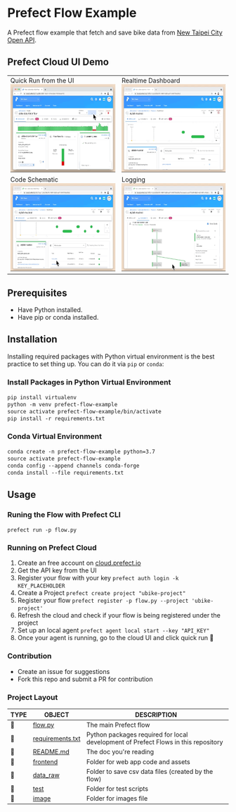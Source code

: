 # Prefect Flow Example 
A Prefect flow example that fetch and save bike data from [New Taipei City Open API](https://data.ntpc.gov.tw/datasets/71CD1490-A2DF-4198-BEF1-318479775E8A).

## Prefect Cloud UI Demo

<table>
  <tr>
    <td>Quick Run from the UI<img src="images/quick-run.gif" alt="2" width = 360px height = 200px></td>
    <td>Realtime Dashboard<img src="images/realtime-dashboard.gif"  alt="1" width = 360px height = 200px ></td>
   </tr> 
   <tr>
      <td>Code Schematic <img src="images/view-schematic.gif" alt="3" width = 360px height = 200px></td>
      <td>Logging<img src="images/check-log.gif" alt="4" width = 360px height = 200px>
  </td>
  </tr>
</table>

## Prerequisites
- Have Python installed. 
- Have pip or conda installed.

## Installation 

Installing required packages with Python virtual environment is the best practice to set thing up. You can do it via `pip` or `conda`:
### Install Packages in Python Virtual Environment 
```
pip install virtualenv
python -m venv prefect-flow-example
source activate prefect-flow-example/bin/activate
pip install -r requirements.txt
```

### Conda Virtual Environment
```
conda create -n prefect-flow-example python=3.7
source activate prefect-flow-example
conda config --append channels conda-forge
conda install --file requirements.txt
```

## Usage 
### Runing the Flow with Prefect CLI 
```
prefect run -p flow.py  
```

### Running on Prefect Cloud 
1. Create an free account on [cloud.prefect.io](https://cloud.prefect.io/)
2. Get the API key from the UI 
3. Register your flow with your key  `prefect auth login -k KEY_PLACEHOLDER`
4. Create a Project `prefect create project "ubike-project"`
5. Register your flow `prefect register -p flow.py --project 'ubike-project'`
6. Refresh the cloud and check if your flow is being registered under the project 
7. Set up an local agent `prefect agent local start --key "API_KEY"` 
8. Once your agent is running, go to the cloud UI and click quick run 🚀 


### Contribution 
- Create an issue for suggestions 
- Fork this repo and submit a PR for contribution

### Project Layout 

TYPE|OBJECT|DESCRIPTION
---|---|---
📄|[flow.py](./flow.py)| The main Prefect flow
📄|[requirements.txt](./requirements.txt)|Python packages required for local development of Prefect Flows in this repository
📄|[README.md](./readme.md)| The doc you're reading 
📁|[frontend](./frontend)| Folder for web app code and assets 
📁|[data_raw](./data_raw)| Folder to save csv data files (created by the flow) 
📁|[test](./test)| Folder for test scripts   
📁|[image](./image)| Folder for images file
